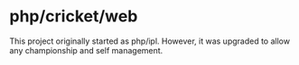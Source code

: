 # php/cricket/web
This project originally started as php/ipl. However, it was upgraded to allow any championship and self management.
